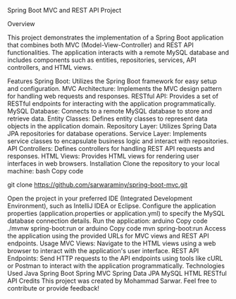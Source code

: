 Spring Boot MVC and REST API Project

Overview

This project demonstrates the implementation of a Spring Boot application that combines both MVC (Model-View-Controller) and REST API functionalities. The application interacts with a remote MySQL database and includes components such as entities, repositories, services, API controllers, and HTML views.

Features
Spring Boot: Utilizes the Spring Boot framework for easy setup and configuration.
MVC Architecture: Implements the MVC design pattern for handling web requests and responses.
RESTful API: Provides a set of RESTful endpoints for interacting with the application programmatically.
MySQL Database: Connects to a remote MySQL database to store and retrieve data.
Entity Classes: Defines entity classes to represent data objects in the application domain.
Repository Layer: Utilizes Spring Data JPA repositories for database operations.
Service Layer: Implements service classes to encapsulate business logic and interact with repositories.
API Controllers: Defines controllers for handling REST API requests and responses.
HTML Views: Provides HTML views for rendering user interfaces in web browsers.
Installation
Clone the repository to your local machine:
bash
Copy code

git clone https://github.com/sarwaraminy/spring-boot-mvc.git

Open the project in your preferred IDE (Integrated Development Environment), such as IntelliJ IDEA or Eclipse.
Configure the application properties (application.properties or application.yml) to specify the MySQL database connection details.
Run the application:
arduino
Copy code
./mvnw spring-boot:run
or
arduino
Copy code
mvn spring-boot:run
Access the application using the provided URLs for MVC views and REST API endpoints.
Usage
MVC Views: Navigate to the HTML views using a web browser to interact with the application's user interface.
REST API Endpoints: Send HTTP requests to the API endpoints using tools like cURL or Postman to interact with the application programmatically.
Technologies Used
Java
Spring Boot
Spring MVC
Spring Data JPA
MySQL
HTML
RESTful API
Credits
This project was created by Mohammad Sarwar. Feel free to contribute or provide feedback!
